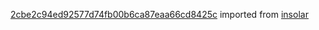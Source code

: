 [2cbe2c94ed92577d74fb00b6ca87eaa66cd8425c](https://github.com/insolar/insolar/commit/2cbe2c94ed92577d74fb00b6ca87eaa66cd8425c) imported from [insolar](https://github.com/insolar/insolar)
